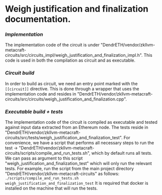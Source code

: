 # Weigh justification and finalization documentation.

### *Implementation*
   The implementation code of the circuit is under "DendrETH/vendor/zkllvm-metacraft-circuits/src/circuits_impl/weigh_justification_and_finalization_impl.h". 
   This code is used in both the compilation as circuit and as executable.

### *Circuit build*
   In order to build as circuit, we need an entry point marked with the `[[circuit]]` directive. This is done through a wrapper 
   that uses the implementation code and resides in "DendrETH/vendor/zkllvm-metacraft-circuits/src/circuits/weigh_justification_and_finalization.cpp".

### *Executable build + tests*
   The implementation code of the circuit is compiled as executable and tested against input data extracted from an Ethereum node. The tests reside in "DendrETH/vendor/zkllvm-metacraft-circuits/src/tests/weigh_justification_and_finalization_test".
   For convenience, we have a script that performs all necessary steps to run the test -> "DendrETH/vendor/zkllvm-metacraft-circuits/scripts/compile_and_run_tests.sh", which by default runs all tests. We can pass as argument to this script "weigh_justification_and_finalization_test" which will only run the relevant tests. For example, run the script from the main project directory "DendrETH/vendor/zkllvm-metacraft-circuits" as follows:
   `./scripts/compile_and_run_tests.sh weigh_justification_and_finalization_test`
   It is required that docker is installed on the machine that will run the tests.